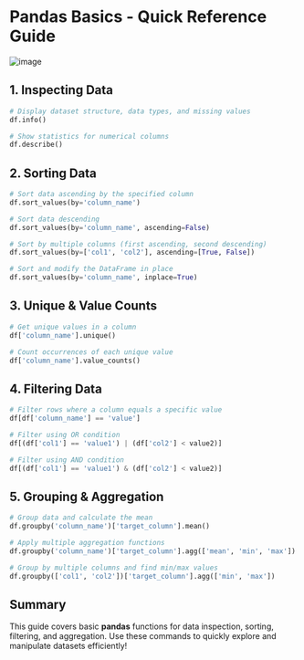 # Pandas Basics - Quick Reference Guide
![image](https://github.com/user-attachments/assets/17dd7938-17b6-41d1-9dc4-7f104acc4c9d)


## 1. Inspecting Data

```python
# Display dataset structure, data types, and missing values
df.info()
```

```python
# Show statistics for numerical columns
df.describe()
```

## 2. Sorting Data

```python
# Sort data ascending by the specified column
df.sort_values(by='column_name')
```

```python
# Sort data descending
df.sort_values(by='column_name', ascending=False)
```

```python
# Sort by multiple columns (first ascending, second descending)
df.sort_values(by=['col1', 'col2'], ascending=[True, False])
```

```python
# Sort and modify the DataFrame in place
df.sort_values(by='column_name', inplace=True)
```

## 3. Unique & Value Counts

```python
# Get unique values in a column
df['column_name'].unique()
```

```python
# Count occurrences of each unique value
df['column_name'].value_counts()
```

## 4. Filtering Data

```python
# Filter rows where a column equals a specific value
df[df['column_name'] == 'value']
```

```python
# Filter using OR condition
df[(df['col1'] == 'value1') | (df['col2'] < value2)]
```

```python
# Filter using AND condition
df[(df['col1'] == 'value1') & (df['col2'] < value2)]
```

## 5. Grouping & Aggregation

```python
# Group data and calculate the mean
df.groupby('column_name')['target_column'].mean()
```

```python
# Apply multiple aggregation functions
df.groupby('column_name')['target_column'].agg(['mean', 'min', 'max'])
```

```python
# Group by multiple columns and find min/max values
df.groupby(['col1', 'col2'])['target_column'].agg(['min', 'max'])
```

## Summary
This guide covers basic **pandas** functions for data inspection, sorting, filtering, and aggregation. Use these commands to quickly explore and manipulate datasets efficiently!

